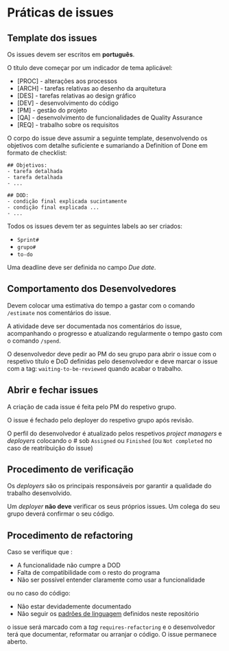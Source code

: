 # Práticas de issues

## Template dos issues
Os issues devem ser escritos em **português**.

O título deve começar por um indicador de tema aplicável:
- [PROC] - alterações aos processos
- [ARCH] - tarefas relativas ao desenho da arquitetura
- [DES] - tarefas relativas ao design gráfico
- [DEV] - desenvolvimento do código
- [PM] - gestão do projeto
- [QA] - desenvolvimento de funcionalidades de Quality Assurance
- [REQ] - trabalho sobre os requisitos

O corpo do issue deve assumir a seguinte template, desenvolvendo os 
objetivos com detalhe suficiente e sumariando a Definition of Done em formato de checklist:
```
## Objetivos:
- tarefa detalhada
- tarefa detalhada
- ...

## DOD:
- condição final explicada sucintamente
- condição final explicada ...
- ...
```

Todos os issues devem ter as seguintes labels ao ser criados:
- `Sprint#`
- `grupo#`
- `to-do`

Uma deadline deve ser definida no campo _Due date_.

## Comportamento dos Desenvolvedores
Devem colocar uma estimativa do tempo a gastar com o comando `/estimate` nos comentários do issue.

A atividade deve ser documentada nos comentários do issue, acompanhando o progresso e atualizando regularmente o tempo gasto com o comando `/spend`.

O desenvolvedor deve pedir ao PM do seu grupo para abrir o issue com o respetivo título e DoD definidas pelo desenvolvedor e deve marcar o issue com a tag: `waiting-to-be-reviewed` quando acabar o trabalho.

## Abrir e fechar issues
A criação de cada issue é feita pelo PM do respetivo grupo.

O issue é fechado pelo deployer do respetivo grupo após revisão.

O perfil do desenvolvedor é atualizado pelos respetivos *project managers* e *deployers* colocando o # sob `Assigned` ou `Finished` (ou `Not completed` no caso de reatribuição do issue)

## Procedimento de verificação

Os *deployers* são os principais responsáveis por garantir a qualidade do trabalho desenvolvido. 

Um *deployer* **não deve** verificar os seus próprios issues. Um colega do seu grupo deverá confirmar o seu código.

## Procedimento de refactoring

Caso se verifique que :
- A funcionalidade não cumpre a DOD
- Falta de compatibilidade com o resto do programa
- Não ser possível entender claramente como usar a funcionalidade

ou no caso do código:

- Não estar devidademente documentado
- Não seguir os [padrões de linguagem](language_stds.md) definidos neste repositório

o issue será marcado com a *tag* `requires-refactoring` e o desenvolvedor terá que documentar, reformatar ou arranjar o código. O issue permanece aberto.
